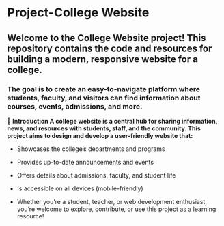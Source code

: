 # Project-College Website
## Welcome to the College Website project! This repository contains the code and resources for building a modern, responsive website for a college. 
### The goal is to create an easy-to-navigate platform where students, faculty, and visitors can find information about courses, events, admissions, and more.

**🚀 Introduction
A college website is a central hub for sharing information, news, and resources with students, staff, and the community. 
This project aims to design and develop a user-friendly website that:**

* Showcases the college’s departments and programs

+ Provides up-to-date announcements and events

- Offers details about admissions, faculty, and student life

+ Is accessible on all devices (mobile-friendly)

+ Whether you’re a student, teacher, or web development enthusiast, you’re welcome to explore, contribute, or use this project as a learning resource!
